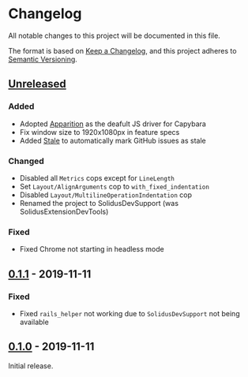# Changelog

All notable changes to this project will be documented in this file.

The format is based on [Keep a Changelog](https://keepachangelog.com/en/1.0.0/), and this project
adheres to [Semantic Versioning](https://semver.org/spec/v2.0.0.html).

## [Unreleased]

### Added

- Adopted [Apparition](https://github.com/twalpole/apparition) as the deafult JS driver for Capybara
- Fix window size to 1920x1080px in feature specs
- Added [Stale](https://github.com/apps/stale) to automatically mark GitHub issues as stale

### Changed

- Disabled all `Metrics` cops except for `LineLength`
- Set `Layout/AlignArguments` cop to `with_fixed_indentation`
- Disabled `Layout/MultilineOperationIndentation` cop
- Renamed the project to SolidusDevSupport (was SolidusExtensionDevTools)

### Fixed

- Fixed Chrome not starting in headless mode

## [0.1.1] - 2019-11-11

### Fixed

- Fixed `rails_helper` not working due to `SolidusDevSupport` not being available

## [0.1.0] - 2019-11-11

Initial release.

[Unreleased]: https://github.com/solidusio-contrib/solidus_dev_support/compare/v0.1.1...HEAD
[0.1.1]: https://github.com/solidusio-contrib/solidus_dev_support/compare/v0.1.0...v0.1.1
[0.1.0]: https://github.com/solidusio-contrib/solidus_dev_support/releases/tag/v0.1.0
